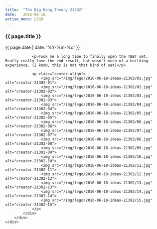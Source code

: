 ```yaml
---
title:  "The Big Bang Theory 21302"
date:   2016-06-18
active_menu: LEGO
---
```


<div class="section post-content--{{ page.date | date: '%Y-%m-%d' }}">
    <div class="container">
        <div class="row">
            <div class="col s10 post-content">
                <h3>{{ page.title }}</h3>
                <p class="post-date">{{ page.date | date: '%Y-%m-%d' }}</p>
                
                <p>Took me a long time to finally open the TBBT set. Really-really love the end result, but wasn't much of a building experience. (I know, this is not that kind of set)</p>

                <p class="center-align">
                    <img src="/img/lego/2016-06-18-ideas-21302/01.jpg" alt="creator-21302-01">
                    <img src="/img/lego/2016-06-18-ideas-21302/02.jpg" alt="creator-21302-02">
                    <img src="/img/lego/2016-06-18-ideas-21302/03.jpg" alt="creator-21302-03">
                    <img src="/img/lego/2016-06-18-ideas-21302/04.jpg" alt="creator-21302-04">
                    <img src="/img/lego/2016-06-18-ideas-21302/05.jpg" alt="creator-21302-05">
                    <img src="/img/lego/2016-06-18-ideas-21302/06.jpg" alt="creator-21302-06">
                    <img src="/img/lego/2016-06-18-ideas-21302/07.jpg" alt="creator-21302-07">
                    <img src="/img/lego/2016-06-18-ideas-21302/08.jpg" alt="creator-21302-08">
                    <img src="/img/lego/2016-06-18-ideas-21302/09.jpg" alt="creator-21302-09">
                    <img src="/img/lego/2016-06-18-ideas-21302/10.jpg" alt="creator-21302-10">
                    <img src="/img/lego/2016-06-18-ideas-21302/11.jpg" alt="creator-21302-11">
                    <img src="/img/lego/2016-06-18-ideas-21302/12.jpg" alt="creator-21302-12">
                    <img src="/img/lego/2016-06-18-ideas-21302/13.jpg" alt="creator-21302-13">
                    <img src="/img/lego/2016-06-18-ideas-21302/14.jpg" alt="creator-21302-14">
                    <img src="/img/lego/2016-06-18-ideas-21302/15.jpg" alt="creator-21302-15">
                </p>
            </div>
        </div>
    </div>
</div>
